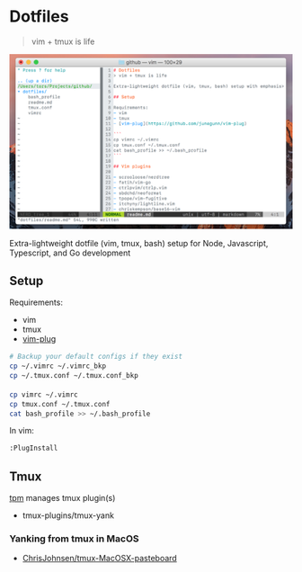 # Dotfiles
> vim + tmux is life

![Screenshot](/ss.png)

Extra-lightweight dotfile (vim, tmux, bash) setup for Node, Javascript, Typescript, and Go development

## Setup

Requirements:
- vim
- tmux
- [vim-plug](https://github.com/junegunn/vim-plug)

```sh
# Backup your default configs if they exist
cp ~/.vimrc ~/.vimrc_bkp
cp ~/.tmux.conf ~/.tmux.conf_bkp

cp vimrc ~/.vimrc
cp tmux.conf ~/.tmux.conf
cat bash_profile >> ~/.bash_profile
```

In vim:

```sh
:PlugInstall
```

## Tmux

[tpm](https://github.com/tmux-plugins/tpm) manages tmux plugin(s)

- tmux-plugins/tmux-yank

### Yanking from tmux in MacOS
- [ChrisJohnsen/tmux-MacOSX-pasteboard](github.com/ChrisJohnsen/tmux-MacOSX-pasteboard)
